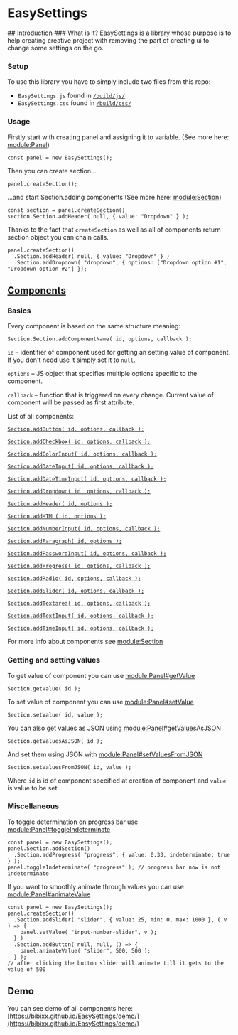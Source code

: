 <h1 class="page-title">EasySettings</h1>
## Introduction
### What is it?
EasySettings is a library whose purpose is to help creating creative project with removing the part of creating ui to change some settings on the go.

### Setup
To use this library you have to simply include two files from this repo:
 * `EasySettings.js` found in [`/build/js/`](https://github.com/bibixx/EasySettings/tree/master/build/js)
 * `EasySettings.css` found in [`/build/css/`](https://github.com/bibixx/EasySettings/tree/master/build/css)

### Usage
Firstly start with creating panel and assigning it to variable. (See more here: [module:Panel](https://bibixx.github.io/EasySettings/docs/module-Panel.html#module:Panel))

```
const panel = new EasySettings();
```

Then you can create section...
```
panel.createSection();
```
...and start Section.adding components (See more here: [module:Section](https://bibixx.github.io/EasySettings/docs/module-Section.html))
```
const section = panel.createSection()
section.Section.addHeader( null, { value: "Dropdown" } );
```

Thanks to the fact that `createSection` as well as all of components return section object you can chain calls.

```
panel.createSection()
  .Section.addHeader( null, { value: "Dropdown" } )
  .Section.addDropdown( "dropdown", { options: ["Dropdown option #1", "Dropdown option #2"] });
```

## [Components](https://bibixx.github.io/EasySettings/docs/module-Section.html)
### Basics
Every component is based on the same structure meaning:
```
Section.Section.addComponentName( id, options, callback );
```

`id` – identifier of component used for getting an setting value of component. If you don't need use it simply set it to `null`.

`options` – JS object that specifies multiple options specific to the component.

`callback` – function that is triggered on every change. Current value of component will be passed as first attribute.

List of all components:

[`Section.addButton( id, options, callback );`](https://bibixx.github.io/EasySettings/docs/module-Section#Button.html)

[`Section.addCheckbox( id, options, callback );`](https://bibixx.github.io/EasySettings/docs/module-Section#Checkbox.html)

[`Section.addColorInput( id, options, callback );`](https://bibixx.github.io/EasySettings/docs/module-Section#ColorInput.html)

[`Section.addDateInput( id, options, callback );`](https://bibixx.github.io/EasySettings/docs/module-Section#DateInput.html)

[`Section.addDateTimeInput( id, options, callback );`](https://bibixx.github.io/EasySettings/docs/module-Section#DateTimeInput.html)

[`Section.addDropdown( id, options, callback );`](https://bibixx.github.io/EasySettings/docs/module-Section#Dropdown.html)

[`Section.addHeader( id, options );`](https://bibixx.github.io/EasySettings/docs/module-Section#Header.html)

[`Section.addHTML( id, options );`](https://bibixx.github.io/EasySettings/docs/module-Section#HTML.html)

[`Section.addNumberInput( id, options, callback );`](https://bibixx.github.io/EasySettings/docs/module-Section#NumberInput.html)

[`Section.addParagraph( id, options );`](https://bibixx.github.io/EasySettings/docs/module-Section#Paragraph.html)

[`Section.addPasswordInput( id, options, callback );`](https://bibixx.github.io/EasySettings/docs/module-Section#PasswordInput.html)

[`Section.addProgress( id, options, callback );`](https://bibixx.github.io/EasySettings/docs/module-Section#Progress.html)

[`Section.addRadio( id, options, callback );`](https://bibixx.github.io/EasySettings/docs/module-Section#Radio.html)

[`Section.addSlider( id, options, callback );`](https://bibixx.github.io/EasySettings/docs/module-Section#Slider.html)

[`Section.addTextarea( id, options, callback );`](https://bibixx.github.io/EasySettings/docs/module-Section#Textarea.html)

[`Section.addTextInput( id, options, callback );`](https://bibixx.github.io/EasySettings/docs/module-Section#TextInput.html)

[`Section.addTimeInput( id, options, callback );`](https://bibixx.github.io/EasySettings/docs/module-Section#TimeInput.html)

For more info about components see [module:Section](https://bibixx.github.io/EasySettings/docs/module-Section.html)

### Getting and setting values
To get value of component you can use [module:Panel#getValue](https://bibixx.github.io/EasySettings/docs/module-Panel#getValue)
```
Section.getValue( id );
```

To set value of component you can use [module:Panel#setValue](https://bibixx.github.io/EasySettings/docs/module-Panel#setValue)
```
Section.setValue( id, value );
```

You can also get values as JSON using [module:Panel#getValuesAsJSON](https://bibixx.github.io/EasySettings/docs/module-Panel#getValuesAsJSON)
```
Section.getValuesAsJSON( id );
```

And set them using JSON with [module:Panel#setValuesFromJSON](https://bibixx.github.io/EasySettings/docs/module-Panel#setValuesFromJSON)
```
Section.setValuesFromJSON( id, value );
```

Where `id` is id of component specified at creation of component and `value` is value to be set.

### Miscellaneous
To toggle determination on progress bar use [module:Panel#toggleIndeterminate](https://bibixx.github.io/EasySettings/docs/module-Panel#toggleIndeterminate)
```
const panel = new EasySettings();
panel.Section.addSection()
  .Section.addProgress( "progress", { value: 0.33, indeterminate: true } );
panel.toggleIndeterminate( "progress" ); // progress bar now is not indeterminate
```

If you want to smoothly animate through values you can use [module:Panel#animateValue](https://bibixx.github.io/EasySettings/docs/module-Panel#animateValue)
```
const panel = new EasySettings();
panel.createSection()
  .Section.addSlider( "slider", { value: 25, min: 0, max: 1000 }, ( v ) => {
    panel.setValue( "input-number-slider", v );
  } )
  .Section.addButton( null, null, () => {
    panel.animateValue( "slider", 500, 500 );
  } );
// after clicking the button slider will animate till it gets to the value of 500
```

## Demo
You can see demo of all components here:
[https://bibixx.github.io/EasySettings/demo/](https://bibixx.github.io/EasySettings/demo/)
